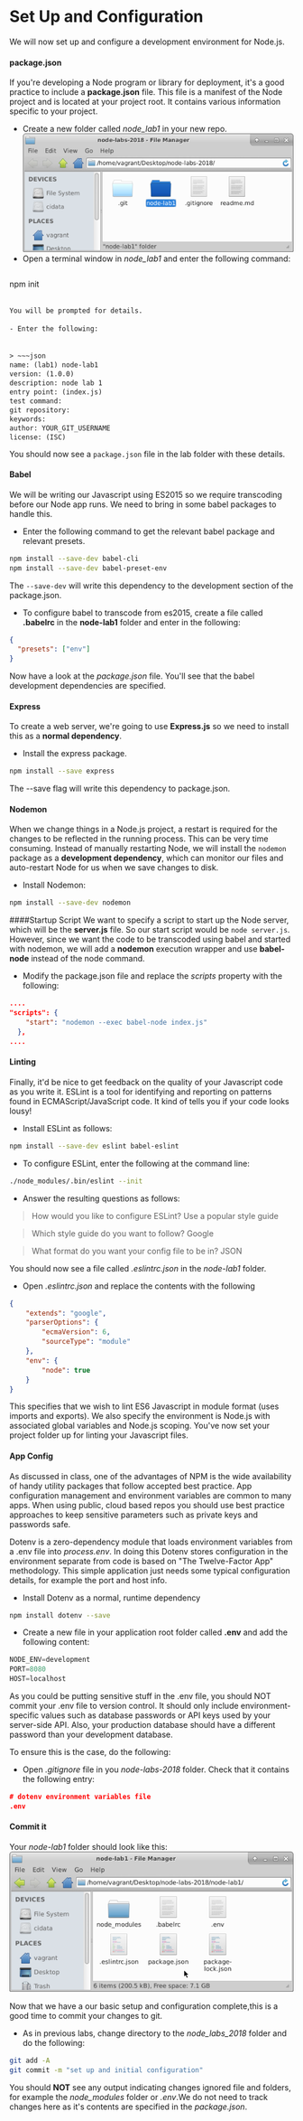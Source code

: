 # Set Up and Configuration
We will now set up and configure a development environment for Node.js.

#### package.json
If you're developing a Node program or library for deployment, it's a good practice to include a **package.json** file. This file is a manifest of the Node project and is located at your project root. It contains various information specific to your project.

- Create a new folder called *node_lab1* in your new repo.
![Empty Local Repo](./img/git_repo_lab1.png)
- Open a terminal window in *node_lab1* and enter the following command:

> ~~~bash
npm init
~~~

You will be prompted for details.

- Enter the following:


> ~~~json
name: (lab1) node-lab1
version: (1.0.0) 
description: node lab 1
entry point: (index.js)
test command:
git repository: 
keywords:
author: YOUR_GIT_USERNAME
license: (ISC)
~~~

You should now see a ``package.json`` file in the lab folder with these details.

#### Babel

We will be writing our Javascript using ES2015 so we require transcoding before our Node app runs. We need to bring in some babel packages to handle this.

- Enter the following command to get the relevant babel package and relevant  presets.
~~~bash
npm install --save-dev babel-cli
npm install --save-dev babel-preset-env
~~~

The ``--save-dev`` will write this dependency to the development section of the package.json.

- To configure babel to transcode from es2015, create a file called **.babelrc** in the **node-lab1** folder and enter in the following:
~~~json
{
  "presets": ["env"]
}
~~~
Now have a look at the  *package.json* file. You'll see that the babel development dependencies are specified.  

#### Express
To create a web server, we're going to use **Express.js** so we need to install this as a **normal dependency**.

- Install the express package.
~~~bash
npm install --save express
~~~

The --save flag will write this dependency to package.json.

#### Nodemon
When we change things in a Node.js project, a restart is required for the changes to be reflected in the running process. This can be very time consuming. Instead of manually restarting Node, we will install the ``nodemon`` package as a **development dependency**, which can monitor our files and auto-restart Node for us when we save changes to disk.

- Install Nodemon:
~~~bash
npm install --save-dev nodemon
~~~

####Startup Script
We want to specify a script to start up the Node server, which will be the **server.js** file. So our start script would be ``node server.js``. However, since we want the code to be transcoded using  babel and started with nodemon, we will add a **nodemon** execution wrapper and use **babel-node** instead of the node command.

- Modify the package.json file and replace the *scripts* property with the following:
~~~json
....
"scripts": {
    "start": "nodemon --exec babel-node index.js"
  },
....
~~~

#### Linting
Finally, it'd be nice to get feedback on the quality of your Javascript code as you write it. ESLint is a tool for identifying and reporting on patterns found in ECMAScript/JavaScript code. It kind of tells you if your code looks lousy! 

- Install ESLint as follows:
~~~bash
npm install --save-dev eslint babel-eslint
~~~

- To configure ESLint, enter the following at the command line:
~~~bash
./node_modules/.bin/eslint --init
~~~

- Answer the resulting questions as follows:

> How would you like to configure ESLint? Use a popular style guide

> Which style guide do you want to follow? Google

> What format do you want your config file to be in? JSON

You should now see a file called *.eslintrc.json* in the *node-lab1* folder.

- Open *.eslintrc.json* and replace the contents with the following
~~~json
{
    "extends": "google",
    "parserOptions": {
        "ecmaVersion": 6,
        "sourceType": "module"
    },
    "env": {
        "node": true
    }
}
~~~
This specifies that we wish to lint ES6 Javascript in module format (uses imports and exports). We also specify the environment is Node.js with associated global variables and Node.js scoping. 
You've now set your project folder up for linting your Javascript files.

#### App Config
As discussed in class, one of the advantages of NPM is the wide availability of handy utility packages that follow accepted best practice. App configuration management and environment variables are common to many apps. When using public, cloud based repos you should use best practice approaches to keep sensitive parameters such as private keys and passwords safe.  

Dotenv is a zero-dependency module that loads environment variables from a .env file into *process.env*. In doing this Dotenv stores configuration in the environment separate from code is based on "The Twelve-Factor App" methodology.
This simple application just needs some typical configuration details, for example the port and host info.

- Install Dotenv as a normal, runtime dependency
~~~bash
npm install dotenv --save
~~~

- Create a new file in your application root folder called **.env** and add the following content:
~~~javascript
NODE_ENV=development
PORT=8080
HOST=localhost
~~~

As you could be putting sensitive stuff in the .env file, you should NOT commit your .env file to version control. It should only include environment-specific values such as database passwords or API keys used by your server-side API. Also, your production database should have a different password than your development database.

To ensure this is the case, do the following:

- Open *.gitignore* file in you *node-labs-2018* folder. Check that it contains the following entry:
~~~json
# dotenv environment variables file
.env
~~~


#### Commit it
Your *node-lab1* folder should look like this:
![node_lab1 folder](./img/git_repo_lab1_config.png)

Now that we have a our basic setup and configuration complete,this is a good time to commit your changes to git.

- As in previous labs, change directory to the *node_labs_2018* folder and do the following:
~~~bash
git add -A
git commit -m "set up and initial configuration"
~~~

You should **NOT** see any output indicating changes ignored file and folders, for example the *node_modules* folder or *.env*.We do not need to track changes here as it's contents are specified in the *package.json*.
